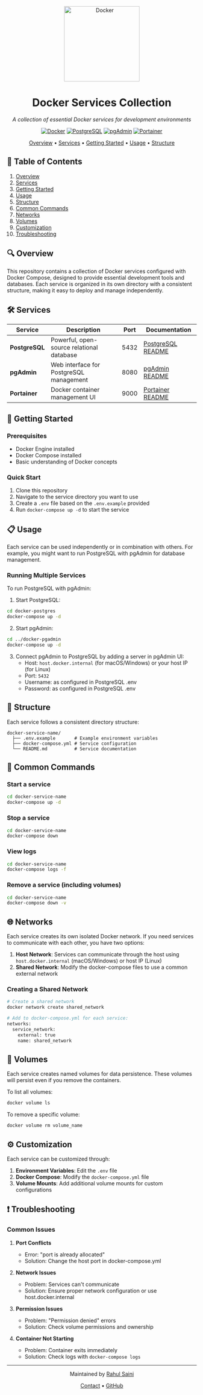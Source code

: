 <div align="center">
  <img src="https://www.docker.com/wp-content/uploads/2022/03/Moby-logo.png" alt="Docker" width="200" />
  <h1><b>Docker Services Collection</b></h1>
  <p><i>A collection of essential Docker services for development environments</i></p>
  
  [![Docker][docker-shield]][docker-url]
  [![PostgreSQL][postgresql-shield]][postgresql-url]
  [![pgAdmin][pgadmin-shield]][pgadmin-url]
  [![Portainer][portainer-shield]][portainer-url]
  
  <p align="center">
    <a href="#overview">Overview</a> •
    <a href="#services">Services</a> •
    <a href="#getting-started">Getting Started</a> •
    <a href="#usage">Usage</a> •
    <a href="#structure">Structure</a>
  </p>
</div>

## 📑 Table of Contents
1. [Overview](#overview)
2. [Services](#services)
3. [Getting Started](#getting-started)
4. [Usage](#usage)
5. [Structure](#structure)
6. [Common Commands](#common-commands)
7. [Networks](#networks)
8. [Volumes](#volumes)
9. [Customization](#customization)
10. [Troubleshooting](#troubleshooting)

## 🔍 Overview

This repository contains a collection of Docker services configured with Docker Compose, designed to provide essential development tools and databases. Each service is organized in its own directory with a consistent structure, making it easy to deploy and manage independently.

## 🛠️ Services

| Service | Description | Port | Documentation |
|---------|-------------|------|---------------|
| **PostgreSQL** | Powerful, open-source relational database | 5432 | [PostgreSQL README](./docker-postgres/README.md) |
| **pgAdmin** | Web interface for PostgreSQL management | 8080 | [pgAdmin README](./docker-pgadmin/README.md) |
| **Portainer** | Docker container management UI | 9000 | [Portainer README](./docker-portainer/README.md) |

## 🚀 Getting Started

### Prerequisites
- Docker Engine installed
- Docker Compose installed
- Basic understanding of Docker concepts

### Quick Start
1. Clone this repository
2. Navigate to the service directory you want to use
3. Create a `.env` file based on the `.env.example` provided
4. Run `docker-compose up -d` to start the service

## 📋 Usage

Each service can be used independently or in combination with others. For example, you might want to run PostgreSQL with pgAdmin for database management.

### Running Multiple Services

To run PostgreSQL with pgAdmin:

1. Start PostgreSQL:
```bash
cd docker-postgres
docker-compose up -d
```

2. Start pgAdmin:
```bash
cd ../docker-pgadmin
docker-compose up -d
```

3. Connect pgAdmin to PostgreSQL by adding a server in pgAdmin UI:
   - Host: `host.docker.internal` (for macOS/Windows) or your host IP (for Linux)
   - Port: `5432`
   - Username: as configured in PostgreSQL .env
   - Password: as configured in PostgreSQL .env

## 📁 Structure

Each service follows a consistent directory structure:

```
docker-service-name/
  ├── .env.example       # Example environment variables
  ├── docker-compose.yml # Service configuration
  └── README.md          # Service documentation
```

## 🔄 Common Commands

### Start a service
```bash
cd docker-service-name
docker-compose up -d
```

### Stop a service
```bash
cd docker-service-name
docker-compose down
```

### View logs
```bash
cd docker-service-name
docker-compose logs -f
```

### Remove a service (including volumes)
```bash
cd docker-service-name
docker-compose down -v
```

## 🌐 Networks

Each service creates its own isolated Docker network. If you need services to communicate with each other, you have two options:

1. **Host Network**: Services can communicate through the host using `host.docker.internal` (macOS/Windows) or host IP (Linux)
2. **Shared Network**: Modify the docker-compose files to use a common external network

### Creating a Shared Network

```bash
# Create a shared network
docker network create shared_network

# Add to docker-compose.yml for each service:
networks:
  service_network:
    external: true
    name: shared_network
```

## 💾 Volumes

Each service creates named volumes for data persistence. These volumes will persist even if you remove the containers.

To list all volumes:
```bash
docker volume ls
```

To remove a specific volume:
```bash
docker volume rm volume_name
```

## ⚙️ Customization

Each service can be customized through:

1. **Environment Variables**: Edit the `.env` file
2. **Docker Compose**: Modify the `docker-compose.yml` file
3. **Volume Mounts**: Add additional volume mounts for custom configurations

## ❗ Troubleshooting

### Common Issues

1. **Port Conflicts**
   - Error: "port is already allocated"
   - Solution: Change the host port in docker-compose.yml

2. **Network Issues**
   - Problem: Services can't communicate
   - Solution: Ensure proper network configuration or use host.docker.internal

3. **Permission Issues**
   - Problem: "Permission denied" errors
   - Solution: Check volume permissions and ownership

4. **Container Not Starting**
   - Problem: Container exits immediately
   - Solution: Check logs with `docker-compose logs`

---

<div align="center">
  <p>Maintained by <a href="https://github.com/RahulSaini3125">Rahul Saini</a></p>
  <p>
    <a href="mailto:rahulsaini5123@outlook.com">Contact</a> •
    <a href="https://github.com/RahulSaini3125">GitHub</a>
  </p>
</div>

<!-- MARKDOWN LINKS & BADGES -->
[docker-shield]: https://img.shields.io/badge/Docker-2496ED?style=for-the-badge&logo=docker&logoColor=white
[docker-url]: https://www.docker.com/
[postgresql-shield]: https://img.shields.io/badge/PostgreSQL-4169E1?style=for-the-badge&logo=postgresql&logoColor=white
[postgresql-url]: https://www.postgresql.org/
[pgadmin-shield]: https://img.shields.io/badge/pgAdmin-336791?style=for-the-badge&logo=postgresql&logoColor=white
[pgadmin-url]: https://www.pgadmin.org/
[portainer-shield]: https://img.shields.io/badge/Portainer-13BEF9?style=for-the-badge&logo=portainer&logoColor=white
[portainer-url]: https://www.portainer.io/
